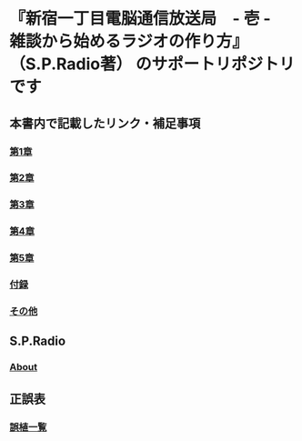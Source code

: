 # 『新宿一丁目電脳通信放送局　- 壱 -　雑談から始めるラジオの作り方』 （S.P.Radio著） のサポートリポジトリです

## 本書内で記載したリンク・補足事項

### [第1章](https://github.com/S-P-Radio/techbookfest11-support/blob/main/chapter1/README.md)

### [第2章](https://github.com/S-P-Radio/techbookfest11-support/blob/main/chapter2/README.md)

### [第3章](https://github.com/S-P-Radio/techbookfest11-support/blob/main/chapter3/README.md)

### [第4章](https://github.com/S-P-Radio/techbookfest11-support/blob/main/chapter4/README.md)

### [第5章](https://github.com/S-P-Radio/techbookfest11-support/blob/main/chapter5/README.md)

### [付録](https://github.com/S-P-Radio/techbookfest11-support/blob/main/x-appendix/README.md)

### [その他](https://github.com/S-P-Radio/techbookfest11-support/blob/main/z-other/README.md)

## S.P.Radio

### [About](https://github.com/S-P-Radio/techbookfest11-support/blob/main/Abount/README.md)

## 正誤表

### [誤植一覧](https://github.com/S-P-Radio/techbookfest11-support/labels/%E8%AA%A4%E6%A4%8D)
